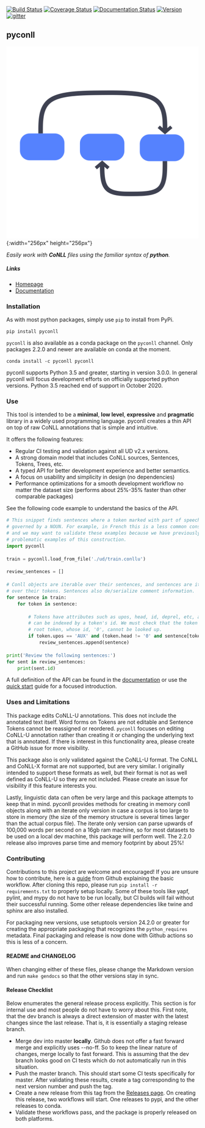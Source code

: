 [![Build Status](https://travis-ci.org/pyconll/pyconll.svg?branch=master)](https://travis-ci.org/pyconll/pyconll)
[![Coverage Status](https://coveralls.io/repos/github/pyconll/pyconll/badge.svg?branch=master)](https://coveralls.io/github/pyconll/pyconll?branch=master)
[![Documentation Status](https://readthedocs.org/projects/pyconll/badge/?version=stable)](https://pyconll.readthedocs.io/en/latest/?badge=latest)
[![Version](https://img.shields.io/github/v/release/pyconll/pyconll)](https://github.com/pyconll/pyconll/releases)
[![gitter](https://badges.gitter.im/pyconll/pyconll.svg)](https://gitter.im/pyconll/pyconll?utm_source=badge&utm_medium=badge&utm_campaign=pr-badge&utm_content=badge)

## pyconll

![pyconll logo](res/logo.svg){:width="256px" height="256px"}

*Easily work with **CoNLL** files using the familiar syntax of **python**.*

##### Links
- [Homepage](https://pyconll.github.io)
- [Documentation](https://pyconll.readthedocs.io/)


### Installation

As with most python packages, simply use `pip` to install from PyPi.

```
pip install pyconll
```

`pyconll` is also available as a conda package on the `pyconll` channel. Only packages 2.2.0 and newer are available on conda at the moment.

```
conda install -c pyconll pyconll
```

pyconll supports Python 3.5 and greater, starting in version 3.0.0. In general pyconll will focus development efforts on officially supported python versions. Python 3.5 reached end of support in October 2020.


### Use

This tool is intended to be a **minimal**, **low level**, **expressive** and **pragmatic** library in a widely used programming language. pyconll creates a thin API on top of raw CoNLL annotations that is simple and intuitive.

It offers the following features:
* Regular CI testing and validation against all UD v2.x versions.
* A strong domain model that includes CoNLL sources, Sentences, Tokens, Trees, etc.
* A typed API for better development experience and better semantics.
* A focus on usability and simplicity in design (no dependencies)
* Performance optimizations for a smooth development workflow no matter the dataset size (performs about 25%-35% faster than other comparable packages)

See the following code example to understand the basics of the API.

```python
# This snippet finds sentences where a token marked with part of speech 'AUX' are
# governed by a NOUN. For example, in French this is a less common construction
# and we may want to validate these examples because we have previously found some
# problematic examples of this construction.
import pyconll

train = pyconll.load_from_file('./ud/train.conllu')

review_sentences = []

# Conll objects are iterable over their sentences, and sentences are iterable
# over their tokens. Sentences also de/serialize comment information.
for sentence in train:                  
    for token in sentence:

        # Tokens have attributes such as upos, head, id, deprel, etc, and sentences
        # can be indexed by a token's id. We must check that the token is not the
        # root token, whose id, '0', cannot be looked up.
        if token.upos == 'AUX' and (token.head != '0' and sentence[token.head].upos == 'NOUN'):
            review_sentences.append(sentence)

print('Review the following sentences:')
for sent in review_sentences:
    print(sent.id)
```

A full definition of the API can be found in the [documentation](https://pyconll.readthedocs.io/) or use the [quick start]() guide for a focused introduction.


### Uses and Limitations

This package edits CoNLL-U annotations. This does not include the annotated text itself. Word forms on Tokens are not editable and Sentence Tokens cannot be reassigned or reordered. `pyconll` focuses on editing CoNLL-U annotation rather than creating it or changing the underlying text that is annotated. If there is interest in this functionality area, please create a GitHub issue for more visibility.

This package also is only validated against the CoNLL-U format. The CoNLL and CoNLL-X format are not supported, but are very similar. I originally intended to support these formats as well, but their format is not as well defined as CoNLL-U so they are not included. Please create an issue for visibility if this feature interests you.

Lastly, linguistic data can often be very large and this package attempts to keep that in mind. pyconll provides methods for creating in memory conll objects along with an iterate only version in case a corpus is too large to store in memory (the size of the memory structure is several times larger than the actual corpus file). The iterate only version can parse upwards of 100,000 words per second on a 16gb ram machine, so for most datasets to be used on a local dev machine, this package will perform well. The 2.2.0 release also improves parse time and memory footprint by about 25%!


### Contributing

Contributions to this project are welcome and encouraged! If you are unsure how to contribute, here is a [guide](https://help.github.com/en/articles/creating-a-pull-request-from-a-fork) from Github explaining the basic workflow. After cloning this repo, please run `pip install -r requirements.txt` to properly setup locally. Some of these tools like yapf, pylint, and mypy do not have to be run locally, but CI builds will fail without their successful running. Some other release dependencies like twine and sphinx are also installed.

For packaging new versions, use setuptools version 24.2.0 or greater for creating the appropriate packaging that recognizes the `python_requires` metadata. Final packaging and release is now done with Github actions so this is less of a concern.


#### README and CHANGELOG

When changing either of these files, please change the Markdown version and run ``make gendocs`` so that the other versions stay in sync.

#### Release Checklist

Below enumerates the general release process explicitly. This section is for internal use and most people do not have to worry about this. First note, that the dev branch is always a direct extension of master with the latest changes since the last release. That is, it is essentially a staging release branch.

* Merge dev into master **locally**. Github does not offer a fast forward merge and explicitly uses --no-ff. So to keep the linear nature of changes, merge locally to fast forward. This is assuming that the dev branch looks good on CI tests which do not automatically run in this situation.
* Push the master branch. This should start some CI tests specifically for master. After validating these results, create a tag corresponding to the next version number and push the tag.
* Create a new release from this tag from the [Releases page](https://github.com/pyconll/pyconll/releases). On creating this release, two workflows will start. One releases to pypi, and the other releases to conda.
* Validate these workflows pass, and the package is properly released on both platforms.
